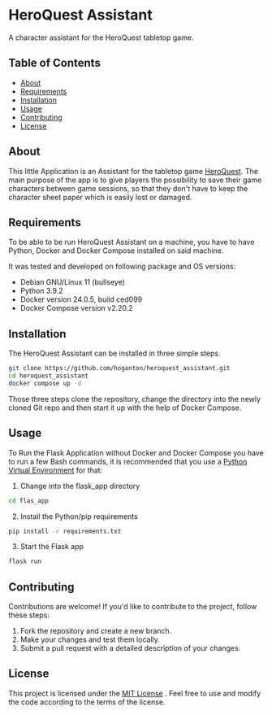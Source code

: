 # HeroQuest Assistant

A character assistant for the HeroQuest tabletop game.

## Table of Contents

- [About](#about)
- [Requirements](#requirements)
- [Installation](#installation)
- [Usage](#usage)
- [Contributing](#contributing)
- [License](#license)

## About

This little Application is an Assistant for the tabletop game [HeroQuest](https://en.wikipedia.org/wiki/HeroQuest). The main purpose of the app is to give players the possibility to save their game characters between game sessions, so that they don't have to keep the character sheet paper which is easily lost or damaged.

## Requirements

To be able to be run HeroQuest Assistant on a machine, you have to have Python, Docker and Docker Compose installed on said machine.

It was tested and developed on following package and OS versions:

- Debian GNU/Linux 11 (bullseye)
- Python 3.9.2
- Docker version 24.0.5, build ced099
- Docker Compose version v2.20.2

## Installation

The HeroQuest Assistant can be installed in three simple steps

```bash
git clone https://github.com/hoganton/heroquest_assistant.git
cd heroquest_assistant
docker compose up -d
```

Those three steps clone the repository, change the directory into the newly cloned Git repo and then start it up with the help of Docker Compose.

## Usage

To Run the Flask Application without Docker and Docker Compose you have to run a few Bash commands, it is recommended that you use a [Python Virtual Environment](https://docs.python.org/3/library/venv.html) for that:

1. Change into the flask_app directory

```bash
cd flas_app
```

2. Install the Python/pip requirements

```bash
pip install -r requirements.txt
```

3. Start the Flask app

```bash
flask run
```

## Contributing

Contributions are welcome! If you'd like to contribute to the project, follow these steps:

1. Fork the repository and create a new branch.
2. Make your changes and test them locally.
3. Submit a pull request with a detailed description of your changes.

## License

This project is licensed under the [MIT License](LICENSE)
. Feel free to use and modify the code according to the terms of the license.
